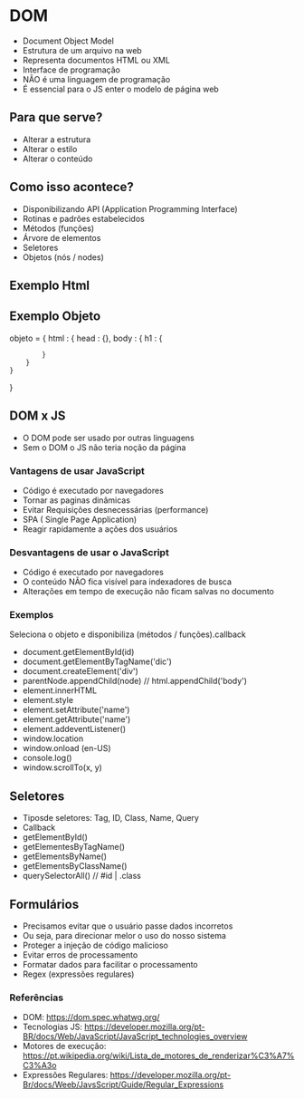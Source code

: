 # DOM
- Document Object Model
- Estrutura de um arquivo na web
- Representa documentos HTML ou XML
- Interface de programação
- NÃO é uma linguagem de programação
- É essencial para o JS enter o modelo de página web

## Para que serve?
- Alterar a estrutura
- Alterar o estilo
- Alterar o conteúdo

## Como isso acontece?
- Disponibilizando API (Application Programming Interface)
- Rotinas e padrões estabelecidos
- Métodos (funções)
- Árvore de elementos
- Seletores
- Objetos (nós / nodes)

## Exemplo Html
<html>
    <head></head>
    <body></body>
</html>

## Exemplo Objeto
objeto = {
    html : {
        head : {},
        body : {
            h1 : {

            }
        }
    }
}

## DOM x JS
- O DOM pode ser usado por outras linguagens
- Sem o DOM o JS não teria noção da página

### Vantagens de usar JavaScript
- Código é executado por navegadores
- Tornar as paginas dinâmicas
- Evitar Requisições desnecessárias (performance)
- SPA ( Single Page Application)
- Reagir rapidamente a ações dos usuários

### Desvantagens de usar o JavaScript
- Código é executado por navegadores
- O conteúdo NÃO fica visível para indexadores de busca
- Alterações em tempo de execução não ficam salvas no documento

### Exemplos
Seleciona o objeto e disponibiliza (métodos / funções).callback

- document.getElementById(id)
- document.getElementByTagName('dic')
- document.createElement('div')
- parentNode.appendChild(node) // html.appendChild('body')
- element.innerHTML
- element.style
- element.setAttribute('name')
- element.getAttribute('name')
- element.addeventListener()
- window.location
- window.onload (en-US)
- console.log()
- window.scrollTo(x, y)

## Seletores
- Tiposde seletores: Tag, ID, Class, Name, Query
- Callback
- getElementById()
- getElementesByTagName()
- getElementsByName()
- getElementsByClassName()
- querySelectorAll() // #id | .class

## Formulários
- Precisamos evitar que o usuário passe dados incorretos
- Ou seja, para direcionar melor o uso do nosso sistema
- Proteger a injeção de código malicioso
- Evitar erros de processamento
- Formatar dados para facilitar o processamento
- Regex (expressões regulares)

### Referências
- DOM: https://dom.spec.whatwg.org/
- Tecnologias JS: https://developer.mozilla.org/pt-BR/docs/Web/JavaScript/JavaScript_technologies_overview
- Motores de execução: https://pt.wikipedia.org/wiki/Lista_de_motores_de_renderizar%C3%A7%C3%A3o
- Expressões Regulares: https://developer.mozilla.org/pt-Br/docs/Weeb/JavsScript/Guide/Regular_Expressions
